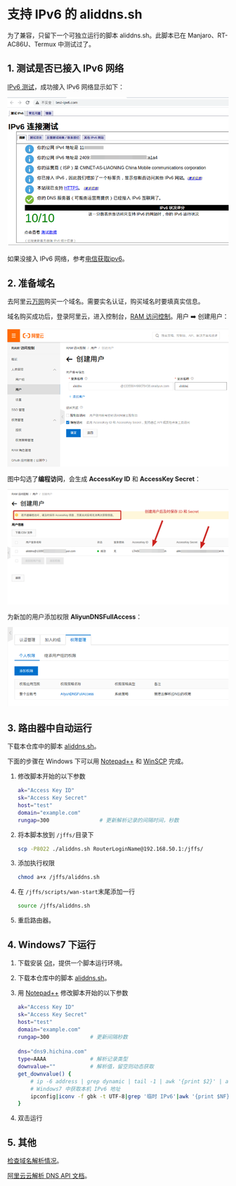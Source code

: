 # 支持 IPv6 的 aliddns.sh

为了兼容，只留下一个可独立运行的脚本 aliddns.sh。此脚本已在 Manjaro、RT-AC86U、Termux 中测试过了。

## 1. 测试是否已接入 IPv6 网络

[IPv6 测试](http://www.test-ipv6.com/)，成功接入 IPv6 网络显示如下：

![test-ipv6](./images/test-ipv6.png)

如果没接入 IPv6 网络，参考[电信获取ipv6](https://m.ithome.com/html/405571.htm)。

## 2. 准备域名

去阿里云[万网](https://wanwang.aliyun.com/)购买一个域名。需要实名认证，购买域名时要填真实信息。

域名购买成功后，登录阿里云，进入控制台，[RAM 访问控制](https://ram.console.aliyun.com/overview)。用户 ➡️ 创建用户：

![createuser](./images/createuser.png)

图中勾选了**编程访问**，会生成 **AccessKey ID** 和 **AccessKey Secret**：

![idsecret](./images/idsecret.png)

为新加的用户添加权限 **AliyunDNSFullAccess**：

![dnsfullaccess](./images/dnsfullaccess.png)

## 3. 路由器中自动运行

下载本仓库中的脚本 [aliddns.sh](https://gitee.com/tyasky/aliddns6/releases)。

下面的步骤在 Windows 下可以用 [Notepad++](https://notepad-plus-plus.org/downloads/) 和 [WinSCP](https://winscp.net/) 完成。

1. 修改脚本开始的以下参数

    ```bash
    ak="Access Key ID"
    sk="Access Key Secret"
    host="test"
    domain="example.com"
    rungap=300                # 更新解析记录的间隔时间，秒数
    ```

2. 将本脚本放到 `/jffs/`目录下

    ```bash
    scp -P8022 ./aliddns.sh RouterLoginName@192.168.50.1:/jffs/
    ```

3. 添加执行权限

    ```bash
    chmod a+x /jffs/aliddns.sh
    ```

4. 在 `/jffs/scripts/wan-start`末尾添加一行

    ```bash
    source /jffs/aliddns.sh
    ```

5. 重启路由器。

## 4. Windows7 下运行

1. 下载安装 [Git](https://git-scm.com/download/win)，提供一个脚本运行环境。

2. 下载本仓库中的脚本 [aliddns.sh](https://gitee.com/tyasky/aliddns6/releases)。

3. 用 [Notepad++](https://notepad-plus-plus.org/downloads/) 修改脚本开始的以下参数

    ```bash
    ak="Access Key ID"
    sk="Access Key Secret"
    host="test"
    domain="example.com"
    rungap=300             # 更新间隔秒数
    
    dns="dns9.hichina.com"
    type=AAAA              # 解析记录类型
    downvalue=""           # 解析值，留空则动态获取
    get_downvalue() {
        # ip -6 address | grep dynamic | tail -1 | awk '{print $2}' | awk -F '/' '{print $1}'
        # Windows7 中获取本机 IPv6 地址
        ipconfig|iconv -f gbk -t UTF-8|grep '临时 IPv6'|awk '{print $NF}'
    }
    ```

4. 双击运行

## 5. 其他

[检查域名解析情况](https://zijian.aliyun.com/)。

[阿里云云解析 DNS API 文档](https://help.aliyun.com/document_detail/29740.html)。
